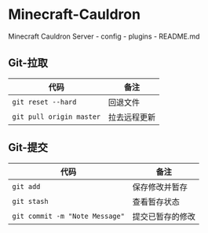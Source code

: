 # Minecraft-Cauldron
Minecraft Cauldron Server
    - config
    - plugins
    - README.md

## Git-拉取
| 代码                           | 备注                  |
| -------------------------------|-----------------------|
| `git reset --hard`             | 回退文件              |
| `git pull origin master`       | 拉去远程更新          |

## Git-提交
| 代码                           | 备注                  |
| -------------------------------|-----------------------|
| `git add`                      | 保存修改并暂存        |
| `git stash`                    | 查看暂存状态          |
| `git commit -m "Note Message"` | 提交已暂存的修改      |